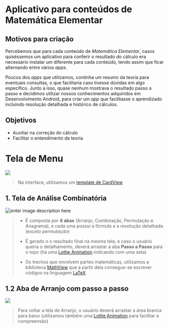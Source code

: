 ﻿# Aplicativo para conteúdos de Matemática Elementar

## Motivos para criação
Percebemos que para cada conteúdo de *Matemática Elementar*, casos quiséssemos um aplicativo para conferir o resultado do cálculo era necessário instalar um diferente para cada conteúdo,  tendo assim que ficar alternando entre vários *apps*. 
 
 Poucos dos *apps* que utilizamos, continha um resumo da teoria para eventuais consultas, o que facilitaria caso tivesse dúvidas em algo específico. Junto a isso, quase nenhum mostrava o resultado passo a passo e decidimos utilizar nossos conhecimentos adquiridos em Desenvolvimento Android, para criar um *app* que facilitasse o aprendizado incluindo resolução detalhada e histórico de cálculos.

## Objetivos
- Auxiliar na correção do cálculo
- Facilitar o entendimento da teoria


# Tela de Menu
![
](http://i.imgur.com/8Skxcf9.png)
> Na interface, utilizamos um [template de CardView
](https://github.com/eddydn/AndroidGridLayout)


## 1. Tela de Análise Combinatória
![enter image description here](http://imgur.com/k7MOiBel.png)


> - É composta por **4 abas** (Arranjo, Combinação, Permutação e Anagrama), e cada uma possui a fórmula e a resolução detalhada (exceto *permutação*)
> 
> - É gerado o o resultado final  na mesma tela, e caso o usuário queira o detalhamento, deverá arrastar a aba **Passo a Passo** para o topo (há uma [Lottie Animation](https://airbnb.design/lottie/) indicando com uma seta)
>
> - Os trechos que envolvem partes matemáticas, utilizamos a biblioteca  [MathView](https://github.com/jianzhongli/MathView) que a partir dela consegue-se escrever códigos na linguagem [LaTeX](https://www.latex-project.org/)


## 1.2 Aba de Arranjo com passo a passo
![
](http://i.imgur.com/ce6MqOE.png)

> Para voltar a tela de Arranjo, o usuário deverá arrastar a área branca para baixo (utilizamos também uma [Lottie Animation](https://airbnb.design/lottie/) para facilitar a compreensão)
